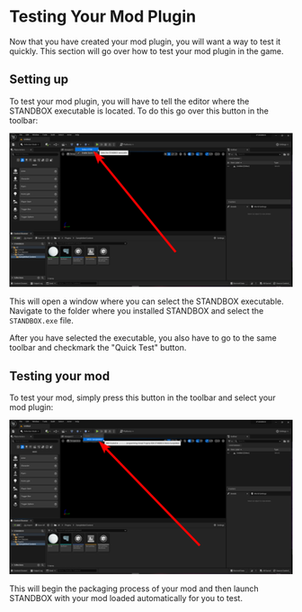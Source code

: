 # Testing Your Mod Plugin

Now that you have created your mod plugin, you will want a way to test it quickly. This section will go over how to test your mod plugin in the game.

## Setting up

To test your mod plugin, you will have to tell the editor where the STANDBOX executable is located. To do this go over this button in the toolbar:

![](../images/SelectExecutableButton.png)

This will open a window where you can select the STANDBOX executable. Navigate to the folder where you installed STANDBOX and select the `STANDBOX.exe` file.

After you have selected the executable, you also have to go to the same toolbar and checkmark the "Quick Test" button.

## Testing your mod

To test your mod, simply press this button in the toolbar and select your mod plugin:

![](../images/PackageButton.png)

This will begin the packaging process of your mod and then launch STANDBOX with your mod loaded automatically for you to test.